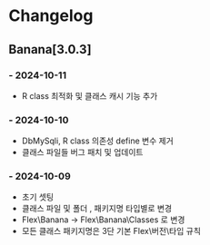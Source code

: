 # Changelog

## Banana[3.0.3]

### - 2024-10-11
- R class 최적화 및 클래스 캐시 기능 추가

### - 2024-10-10
- DbMySqli, R class 의존성 define 변수 제거
- 클래스 파일들 버그 패치 및 업데이트

### - 2024-10-09
- 초기 셋팅
- 클래스 파일 및 폴더 , 패키지명 타입별로 변경
- Flex\Banana -> Flex\Banana\Classes 로 변경
- 모든 클래스 패키지명은 3단 기본 Flex\버전\타입 규칙